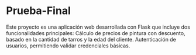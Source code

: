 # Prueba-Final
Este proyecto es una aplicación web desarrollada con Flask que incluye dos funcionalidades principales:  Cálculo de precios de pintura con descuento, basado en la cantidad de tarros y la edad del cliente. Autenticación de usuarios, permitiendo validar credenciales básicas.
